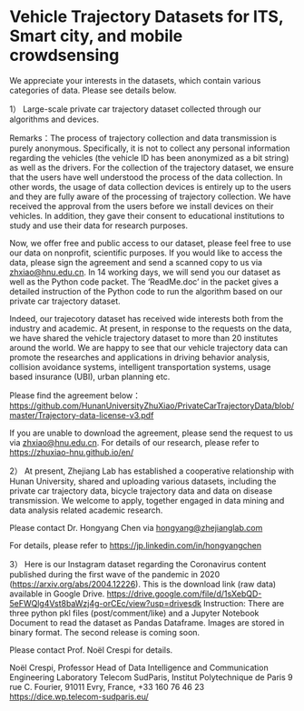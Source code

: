 # Vehicle Trajectory Datasets for ITS, Smart city, and mobile crowdsensing

We appreciate your interests in the datasets, which contain various categories of data. Please see details below.

1） Large-scale private car trajectory dataset collected through our algorithms and devices. 

Remarks：The process of trajectory collection and data transmission is purely anonymous. Specifically, it is not to collect any personal information regarding the vehicles (the vehicle ID has been anonymized as a bit string) as well as the drivers. For the collection of the trajectory dataset, we ensure that the users have well understood the process of the data collection. In other words, the usage of data collection devices is entirely up to the users and they are fully aware of the processing of trajectory collection. We have received the approval from the users before we install devices on their vehicles. In addition, they gave their consent to educational institutions to study and use their data for research purposes.

Now, we offer free and public access to our dataset, please feel free to use our data on nonprofit, scientific purposes. If you would like to access the data, please sign the agreement  and send a scanned copy to us via zhxiao@hnu.edu.cn. In 14 working days, we will send you our dataset as well as the Python code packet. The ‘ReadMe.doc’ in the packet gives a detailed instruction of the Python code to run the  algorithm based on our private car trajectory dataset.

Indeed, our trajecotory dataset has received wide interests both from the industry and academic. At present, in response to the requests on the data, we have shared the vehicle trajectory dataset to more than 20 institutes around the world. We are happy to see that our vehicle trajectory data can promote the researches and applications in driving behavior analysis, collision avoidance systems, intelligent transportation systems, usage based insurance (UBI), urban planning etc.

Please find the agreement below：
https://github.com/HunanUniversityZhuXiao/PrivateCarTrajectoryData/blob/master/Trajectory-data-license-v3.pdf

If you are unable to download the agreement, please send the request to us via zhxiao@hnu.edu.cn. 
For details of our research, please refer to https://zhuxiao-hnu.github.io/en/

2） At present, Zhejiang Lab has established a cooperative relationship with Hunan University, shared and uploading various datasets, including the private car trajectory data, bicycle trajectory data and data on disease transmission. We welcome to apply, together engaged in data mining and data analysis related academic research.

Please contact Dr. Hongyang Chen via hongyang@zhejianglab.com  

For details, please refer to https://jp.linkedin.com/in/hongyangchen

3） Here is our Instagram dataset regarding the Coronavirus content published during the first wave of the pandemic in 2020 (https://arxiv.org/abs/2004.12226). This is the download link (raw data) available in Google Drive.
https://drive.google.com/file/d/1sXebQD-5eFWQlg4Vst8baWzj4g-orCEc/view?usp=drivesdk
Instruction:
There are three python pkl files (post/comment/like) and a Jupyter Notebook Document to read the dataset as Pandas Dataframe. Images are stored in binary format. 
The second release is coming soon.

Please contact Prof. Noël Crespi for details. 

Noël Crespi, Professor
Head of Data Intelligence and Communication Engineering Laboratory
Telecom SudParis,
Institut Polytechnique de Paris
9 rue C. Fourier, 91011 Evry, France,  +33 160 76 46 23
https://dice.wp.telecom-sudparis.eu/


